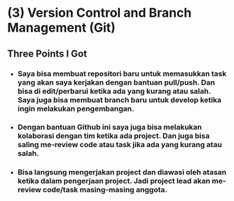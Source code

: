 # (3) Version Control and Branch Management (Git)

## Three Points I Got

* ### Saya bisa membuat repositori baru untuk memasukkan task yang akan saya kerjakan dengan bantuan pull/push. Dan bisa di edit/perbarui ketika ada yang kurang atau salah. Saya juga bisa membuat branch baru untuk develop ketika ingin melakukan pengembangan.

* ### Dengan bantuan Github ini saya juga bisa melakukan kolaborasi dengan tim ketika ada project. Dan juga bisa saling me-review code atau task jika ada yang kurang atau salah.

* ### Bisa langsung mengerjakan project dan diawasi oleh atasan ketika dalam pengerjaan project. Jadi project lead akan me-review code/task masing-masing anggota. 